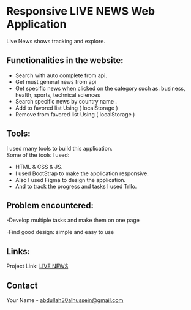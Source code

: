
# Responsive LIVE NEWS Web Application

Live News shows tracking and explore.

## Functionalities in the website:
- Search with auto complete from api.
- Get must general news from api
- Get specific news when clicked on the category such as: business, health, sports, technical sciences
- Search specific news by country name .
- Add to favored list Using ( localStorage )
- Remove from favored list Using ( localStorage )

<h2>Tools:</h2>
<p>I used many tools to build this application. <br>
Some of the tools I used:
</p>
<ul>
<li>HTML & CSS & JS.</li>
<li>I used BootStrap to make the application responsive.</li>
<li>Also I used Figma to design the application.</li>
<li>And to track the progress and tasks I used Trllo.</li>
</ul>

## Problem encountered:

-Develop multiple tasks and make them on one page

-Find good design: simple and easy to use

## Links:
Project Link: [LIVE NEWS](https://abdullahalhussein.github.io/News/)


## Contact

Your Name - abdullah30alhussein@gmail.com

